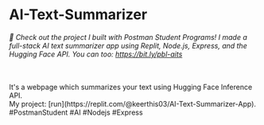 # AI-Text-Summarizer

###### 🚀 Check out the project I built with Postman Student Programs! I made a full-stack AI text summarizer app using Replit, Node.js, Express, and the Hugging Face API. You can too: https://bit.ly/pbl-aits
<br>
It's a webpage which summarizes your text using Hugging Face Inference API.
<br>
My project: [run](https://replit.com/@keerthis03/AI-Text-Summarizer-App).
<br>
#PostmanStudent #AI #Nodejs #Express 
